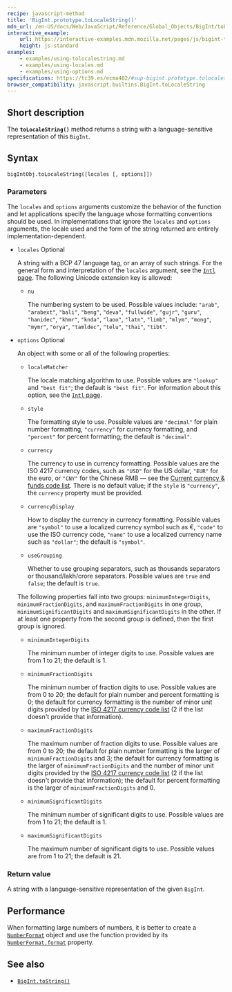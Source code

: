 ```yaml
---
recipe: javascript-method
title: 'BigInt.prototype.toLocaleString()'
mdn_url: /en-US/docs/Web/JavaScript/Reference/Global_Objects/BigInt/toLocaleString
interactive_example:
    url: https://interactive-examples.mdn.mozilla.net/pages/js/bigint-tolocalestring.html
    height: js-standard
examples:
    - examples/using-tolocalestring.md
    - examples/using-locales.md
    - examples/using-options.md
specifications: https://tc39.es/ecma402/#sup-bigint.prototype.tolocalestring
browser_compatibility: javascript.builtins.BigInt.toLocaleString
---
```


## Short description

The **`toLocaleString()`** method returns a string with a language-sensitive representation of this `BigInt`.

## Syntax

```
bigIntObj.toLocaleString([locales [, options]])
```

### Parameters

The `locales` and `options` arguments customize the behavior of the function and let applications specify the language whose formatting conventions should be used. In implementations that ignore the `locales` and `options` arguments, the locale used and the form of the string returned are entirely implementation-dependent.

-   `locales` Optional

    A string with a BCP 47 language tag, or an array of such strings. For the general form and interpretation of the `locales` argument, see the [`Intl` page](/en-US/docs/Web/JavaScript/Reference/Global_Objects/Intl#Locale_identification_and_negotiation). The following Unicode extension key is allowed:

    -   `nu`

        The numbering system to be used. Possible values include: `"arab"`, `"arabext"`, `"bali"`, `"beng"`, `"deva"`, `"fullwide"`, `"gujr"`, `"guru"`, `"hanidec"`, `"khmr"`, `"knda"`, `"laoo"`, `"latn"`, `"limb"`, `"mlym"`, `"mong"`, `"mymr"`, `"orya"`, `"tamldec"`, `"telu"`, `"thai"`, `"tibt"`.

-   `options` Optional

    An object with some or all of the following properties:

    -   `localeMatcher`

        The locale matching algorithm to use. Possible values are `"lookup"` and `"best fit"`; the default is `"best fit"`. For information about this option, see the [`Intl` page](/en-US/docs/Web/JavaScript/Reference/Global_Objects/Intl#Locale_negotiation).

    -   `style`

        The formatting style to use. Possible values are `"decimal"` for plain number formatting, `"currency"` for currency formatting, and `"percent"` for percent formatting; the default is `"decimal"`.

    -   `currency`

        The currency to use in currency formatting. Possible values are the ISO 4217 currency codes, such as `"USD"` for the US dollar, `"EUR"` for the euro, or `"CNY"` for the Chinese RMB — see the [Current currency & funds code list](http://www.currency-iso.org/en/home/tables/table-a1.html). There is no default value; if the `style` is `"currency"`, the `currency` property must be provided.

    -   `currencyDisplay`

        How to display the currency in currency formatting. Possible values are `"symbol"` to use a localized currency symbol such as €, `"code"` to use the ISO currency code, `"name"` to use a localized currency name such as `"dollar"`; the default is `"symbol"`.

    -   `useGrouping`

        Whether to use grouping separators, such as thousands separators or thousand/lakh/crore separators. Possible values are `true` and `false`; the default is `true`.

    The following properties fall into two groups: `minimumIntegerDigits`, `minimumFractionDigits`, and `maximumFractionDigits` in one group, `minimumSignificantDigits` and `maximumSignificantDigits` in the other. If at least one property from the second group is defined, then the first group is ignored.

    -   `minimumIntegerDigits`

        The minimum number of integer digits to use. Possible values are from 1 to 21; the default is 1.

    -   `minimumFractionDigits`

        The minimum number of fraction digits to use. Possible values are from 0 to 20; the default for plain number and percent formatting is 0; the default for currency formatting is the number of minor unit digits provided by the [ISO 4217 currency code list](http://www.currency-iso.org/en/home/tables/table-a1.html) (2 if the list doesn't provide that information).

    -   `maximumFractionDigits`

        The maximum number of fraction digits to use. Possible values are from 0 to 20; the default for plain number formatting is the larger of `minimumFractionDigits` and 3; the default for currency formatting is the larger of `minimumFractionDigits` and the number of minor unit digits provided by the [ISO 4217 currency code list](http://www.currency-iso.org/en/home/tables/table-a1.html) (2 if the list doesn't provide that information); the default for percent formatting is the larger of `minimumFractionDigits` and 0.

    -   `minimumSignificantDigits`

        The minimum number of significant digits to use. Possible values are from 1 to 21; the default is 1.

    -   `maximumSignificantDigits`

        The maximum number of significant digits to use. Possible values are from 1 to 21; the default is 21.

### Return value

A string with a language-sensitive representation of the given `BigInt`.

## Performance

When formatting large numbers of numbers, it is better to create a [`NumberFormat`](/en-US/docs/Web/JavaScript/Reference/Global_Objects/NumberFormat) object and use the function provided by its [`NumberFormat.format`](/en-US/docs/Web/JavaScript/Reference/Global_Objects/NumberFormat/format) property.

## See also

-   [`BigInt.toString()`](/en-US/docs/Web/JavaScript/Reference/Global_Objects/BigInt/toString)
